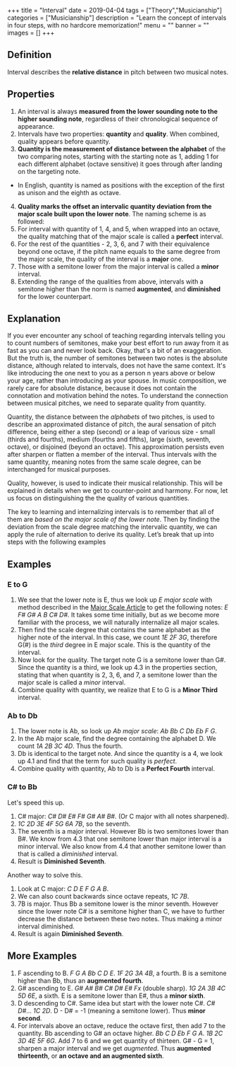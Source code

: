 +++
title = "Interval"
date = 2019-04-04
tags = ["Theory","Musicianship"]
categories = ["Musicianship"]
description = "Learn the concept of intervals in four steps, with no hardcore memorization!"
menu = ""
banner = ""
images = []
+++



## Definition

Interval describes the **relative distance** in pitch between two musical notes.

## Properties

1. An interval is always **measured from the lower sounding note to the higher sounding note**, regardless of their chronological sequence of appearance.
2. Intervals have two properties: **quantity** and **quality**. When combined, quality appears before quantity.
3. **Quantity is the measurement of distance between the alphabet** of the two comparing notes, starting with the starting note as 1, adding 1 for each different alphabet (octave sensitive) it goes through after landing on the targeting note.
  - In English, quantity is named as positions with the exception of the first as unison and the eighth as octave.
4. **Quality marks the offset an intervalic quantity deviation from the major scale built upon the lower note**. The naming scheme is as followed:
  1. For interval with quantity of 1, 4, and 5, when wrapped into an octave, the quality matching that of the major scale is called a **perfect** interval.
  2. For the rest of the quantities - 2, 3, 6, and 7 with their equivalence beyond one octave, if the pitch name equals to the same degree from the major scale, the quality of the interval is a **major** one.
  3. Those with a semitone lower from the major interval is called a **minor** interval.
  4. Extending the range of the qualities from above, intervals with a semitone higher than the norm is named **augmented**, and **diminished** for the lower counterpart.

## Explanation

If you ever encounter any school of teaching regarding intervals telling you to count numbers of semitones, make your best effort to run away from it as fast as you can and never look back. Okay, that's a bit of an exaggeration. But the truth is, the number of semitones between two notes is the absolute distance, although related to intervals, does not have the same context. It's like introducing the one next to you as a person n years above or below your age, rather than introducing as your spouse. In music composition, we rarely care for absolute distance, because it does not contain the connotation and motivation behind the notes. To understand the connection between musical pitches, we need to separate quality from quantity.

Quantity, the distance between the *alphabets* of two pitches, is used to describe an approximated distance of pitch, the aural sensation of pitch difference, being either a step (second) or a leap of various size - small (thirds and fourths), medium (fourths and fifths), large (sixth, seventh, octave), or disjoined (beyond an octave). This approximation persists even after sharpen or flatten a member of the interval. Thus intervals with the same quantity, meaning notes from the same scale degree, can be interchanged for musical purposes.

Quality, however, is used to indicate their musical relationship. This will be explained in details when we get to counter-point and harmony. For now, let us focus on distinguishing the the quality of various quantities.

The key to learning and internalizing intervals is to remember that all of them are *based on the major scale of the lower note*. Then by finding the deviation from the scale degree matching the intervalic quantity, we can apply the rule of alternation to derive its quality. Let’s break that up into steps with the following examples

## Examples

### E to G

1. We see that the lower note is E, thus we look up *E major scale* with method described in the [Major Scale Article](../the-major-scale) to get the following notes: *E F# G# A B C# D#*. It takes some time initially, but as we become more familiar with the process, we will naturally internalize all major scales.
2. Then find the scale degree that contains the same alphabet as the higher note of the interval. In this case, we count *1E 2F 3G*, therefore G(#) is the *third* degree in E major scale. This is the quantity of the interval.
3. Now look for the quality. The target note G is a semitone lower than G#. Since the quantity is a third, we look up 4.3 in the properties section, stating that when quantity is 2, 3, 6, and 7, a semitone lower than the major scale is called a *minor* interval.
4. Combine quality with quantity, we realize that E to G is a **Minor Third** interval.

### Ab to Db

1. The lower note is Ab, so look up *Ab major scale*: *Ab Bb C Db Eb F G*.
2. In the Ab major scale, find the degree containing the alphabet D. We count *1A 2B 3C 4D*. Thus the fourth.
3. Db is identical to the target note. And since the quantity is a 4, we look up 4.1 and find that the term for such quality is *perfect*.
4. Combine quality with quantity, Ab to Db is a **Perfect Fourth** interval.

### C# to Bb

Let's speed this up.

1. C# major: *C# D# E# F# G# A# B#*. (Or C major with all notes sharpened).
2. *1C 2D 3E 4F 5G 6A 7B*, so the seventh.
3. The seventh is a major interval. However Bb is two semitones lower than B#. We know from 4.3 that one semitone lower than major interval is a minor interval. We also know from 4.4 that another semitone lower than that is called a *diminished* interval.
4. Result is **Diminished Seventh**.

Another way to solve this.
1. Look at C major: *C D E F G A B*.
2. We can also count backwards since octave repeats, *1C 7B*.
3. 7B is major. Thus Bb a semitone lower is the minor seventh. However since the lower note C# is a semitone higher than C, we have to further decrease the distance between these two notes. Thus making a minor interval diminished.
4. Result is again **Diminished Seventh**.


## More Examples

1. F ascending to B. *F G A Bb C D E*. *1F 2G 3A 4B*, a fourth. B is a semitone higher than Bb, thus an **augmented fourth**.
2. G# ascending to E. *G# A# B# C# D# E# Fx* (double sharp). *1G 2A 3B 4C 5D 6E*, a sixth. E is a semitone lower than E#, thus a **minor sixth**.
3. D descending to C#. Same idea but start with the lower note C#. *C# D#*... *1C 2D*. D - D# = -1 (meaning a semitone lower). Thus **minor second**.
4. For intervals above an octave, reduce the octave first, then add 7 to the quantity. Bb ascending to G# an octave higher. *Bb C D Eb F G A*. *1B 2C 3D 4E 5F 6G*. Add 7 to 6 and we get quantity of thirteen. G# - G = 1, sharpen a major interval and we get *augmented*. Thus **augmented thirteenth**, or **an octave and an augmented sixth**.
